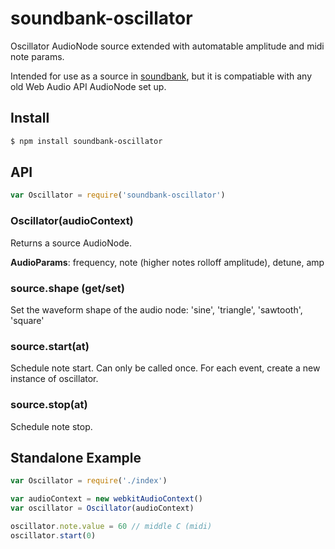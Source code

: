 soundbank-oscillator
===

Oscillator AudioNode source extended with automatable amplitude and midi note params.

Intended for use as a source in [soundbank](https://github.com/mmckegg/soundbank), but it is compatiable with any old Web Audio API AudioNode set up.

## Install

```bash
$ npm install soundbank-oscillator
```

## API

```js
var Oscillator = require('soundbank-oscillator')
```

### Oscillator(audioContext)

Returns a source AudioNode.

**AudioParams**: frequency, note (higher notes rolloff amplitude), detune, amp

### source.shape (get/set)

Set the waveform shape of the audio node: 'sine', 'triangle', 'sawtooth', 'square'

### source.start(at)

Schedule note start. Can only be called once. For each event, create a new instance of oscillator.

### source.stop(at)

Schedule note stop.

## Standalone Example

```js
var Oscillator = require('./index')

var audioContext = new webkitAudioContext()
var oscillator = Oscillator(audioContext)

oscillator.note.value = 60 // middle C (midi)
oscillator.start(0)
```
